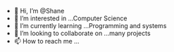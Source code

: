 - 👋 Hi, I’m @Shane
- 👀 I’m interested in ...Computer Science 
- 🌱 I’m currently learning ...Programming and systems 
- 💞️ I’m looking to collaborate on ...many projects
- 📫 How to reach me ...

<!---
sawyah7/sawyah7 is a ✨ special ✨ repository because its `README.md` (this file) appears on your GitHub profile.
You can click the Preview link to take a look at your changes.
--->
